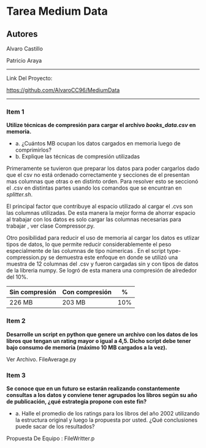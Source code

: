 # Tarea Medium Data
## Autores

Alvaro Castillo

Patricio Araya

---

Link Del Proyecto:

https://github.com/AlvaroCC96/MediumData

---

### Item 1

**Utilize técnicas de compresión para cargar el archivo *books_data.csv* en memoria.**

 - a. ¿Cuántos MB ocupan los datos cargados en memoria luego de comprimirlos?
 - b. Explique las técnicas de compresión utilizadas
  
  Primeramente se tuvieron que preparar los datos para poder cargarlos dado que el csv no está ordenado correctamente y secciones de el presentan mas columnas que otras o en distinto orden. Para resolver esto se seccionó el .csv en distintas partes usando los comandos que se encuntran en *splitter.sh*. 
  
  El principal factor que contribuye al espacio utilizado al cargar el .cvs son las columnas utilizadas. De esta manera la mejor forma de ahorrar espacio al trabajar con los datos es solo cargar las columnas necesarias para trabajar , ver clase Compressor.py. 

  Otro posibilidad para reducir el uso de memoria al cargar los datos es utlizar tipos de datos, lo que permite reducir considerablemente el peso especialmente de las columnas de tipo númericas . En el script type-compression.py se demuestra este enfoque en donde se utilizó una muestra de 12 columnas del .csv y fueron cargadas sin y con tipos de datos de la libreria numpy. Se logró de esta manera una compresión de alrededor del 10%.

  |Sin compresión|Con compresión| % |
  |-|-|-|
  |226 MB|203 MB| 10%

### Item 2

**Desarrolle un script en python que genere un archivo con los datos de los libros que tengan un rating mayor o igual a 4,5. Dicho script debe tener bajo consumo de memoria (máximo 10 MB cargados a la vez).**

Ver Archivo. FileAverage.py

### Item 3

**Se conoce que en un futuro se estarán realizando constantemente consultas a los datos y conviene tener agrupados los libros según su año de publicación, ¿qué estrategia propone con este fin?**

- a. Halle el promedio de los ratings para los libros del año 2002 utilizando la estructura original y luego la propuesta por usted. ¿Qué conclusiones puede sacar de los resultados?
  

Propuesta De Equipo : FileWritter.p
